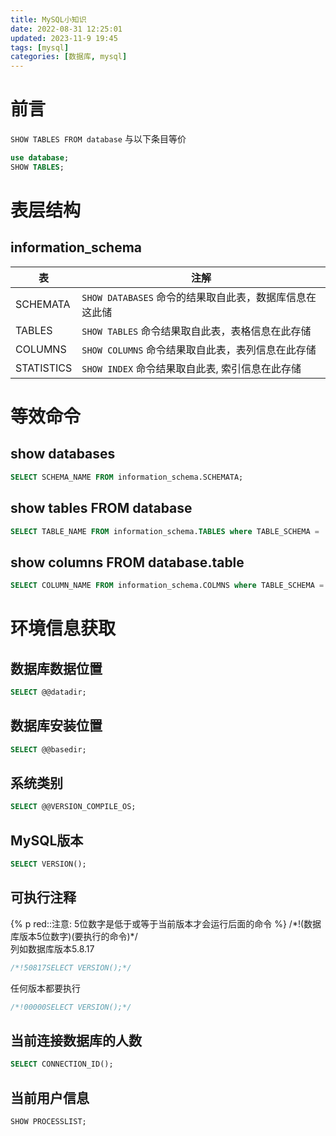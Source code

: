```yaml
---
title: MySQL小知识
date: 2022-08-31 12:25:01
updated: 2023-11-9 19:45
tags: [mysql]
categories: [数据库, mysql]
---
```

# 前言
`SHOW TABLES FROM database` 与以下条目等价
```sql
use database;
SHOW TABLES;
```

# 表层结构
## information_schema
| 表         | 注解                                                    |
| ---------- | ------------------------------------------------------- |
| SCHEMATA   | `SHOW DATABASES` 命令的结果取自此表，数据库信息在这此储 |
| TABLES     | `SHOW TABLES` 命令结果取自此表，表格信息在此存储        |
| COLUMNS    | `SHOW COLUMNS` 命令结果取自此表，表列信息在此存储       |
| STATISTICS | `SHOW INDEX` 命令结果取自此表, 索引信息在此存储         |

# 等效命令
## show databases
```sql
SELECT SCHEMA_NAME FROM information_schema.SCHEMATA;
```

## show tables FROM database
```sql
SELECT TABLE_NAME FROM information_schema.TABLES where TABLE_SCHEMA = 'database';
```

## show columns FROM database.table
```sql
SELECT COLUMN_NAME FROM information_schema.COLMNS where TABLE_SCHEMA = 'database' AND TABLE_NAME = 'table'; 
```

# 环境信息获取
## 数据库数据位置
```sql
SELECT @@datadir;
```

## 数据库安装位置
```sql
SELECT @@basedir;
```

## 系统类别
```sql
SELECT @@VERSION_COMPILE_OS;
```

## MySQL版本
```sql
SELECT VERSION();
```

## 可执行注释
{% p red::注意: 5位数字是低于或等于当前版本才会运行后面的命令 %}
/\*!(数据库版本5位数字)(要执行的命令)*/  
列如数据库版本5.8.17
```sql
/*!50817SELECT VERSION();*/
```
任何版本都要执行
```sql
/*!00000SELECT VERSION();*/
```

## 当前连接数据库的人数
```sql
SELECT CONNECTION_ID();
```

## 当前用户信息
```sql
SHOW PROCESSLIST;
```
